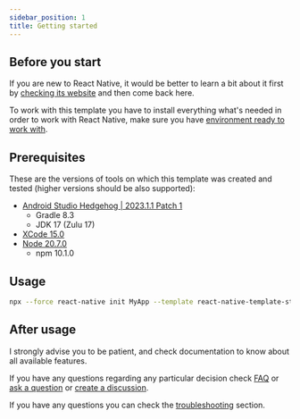 ```yaml
---
sidebar_position: 1
title: Getting started
---
```

## Before you start

If you are new to React Native, it would be better to learn a bit about it first by
[checking its website](https://reactnative.dev/docs/getting-started) and then come back here.

To work with this template you have to install everything what's needed in order to work with React Native,
make sure you have [environment ready to work with](https://reactnative.dev/docs/environment-setup).

## Prerequisites

These are the versions of tools on which this template was created and tested (higher versions should be also supported):

- [Android Studio Hedgehog | 2023.1.1 Patch 1](https://developer.android.com/studio)
  - Gradle 8.3
  - JDK 17 (Zulu 17)
- [XCode 15.0](https://apps.apple.com/us/app/xcode/id497799835?mt=12)
- [Node 20.7.0](https://nodejs.org/)
  - npm 10.1.0

## Usage

```sh
npx --force react-native init MyApp --template react-native-template-strong --npm
```

## After usage

I strongly advise you to be patient, and check documentation to know about all available features.

If you have any questions regarding any particular decision check [FAQ](../faq) 
or [ask a question](https://github.com/svbutko/react-native-template-strong/issues/new/choose) 
or [create a discussion](https://github.com/svbutko/react-native-template-strong/discussions).

If you have any questions you can check the [troubleshooting](../troubleshooting) section.

